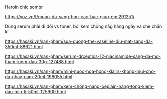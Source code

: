 Heroin chic
sombr

https://voz.vn/t/muon-da-sang-hon-cac-bac-giup-em.291251/

Dùng serum phải đi đôi vs toner, bôi kem chống nắg hàng ngày và che chắn kĩ

https://hasaki.vn/san-pham/sua-duong-the-vaseline-diu-mat-sang-da-350ml-88621.html

https://hasaki.vn/san-pham/serum-drceutics-12-niacinamide-sang-da-mo-tham-kiem-dau-30g-127488.html

https://hasaki.vn/san-pham/mini-nuoc-hoa-hong-klairs-khong-mui-cho-da-nhay-cam-20ml-198055.html

https://hasaki.vn/san-pham/kem-chong-nang-beplain-nang-tong-kiem-dau-min-li-50ml-125900.html